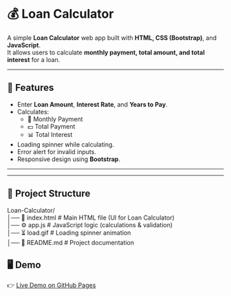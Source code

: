 # 💰 Loan Calculator

A simple **Loan Calculator** web app built with **HTML, CSS (Bootstrap)**, and **JavaScript**.  
It allows users to calculate **monthly payment, total amount, and total interest** for a loan.

---

## 🚀 Features
- Enter **Loan Amount**, **Interest Rate**, and **Years to Pay**.
- Calculates:
  - 📅 Monthly Payment  
  - 💵 Total Payment  
  - 📊 Total Interest  
- Loading spinner while calculating.  
- Error alert for invalid inputs.  
- Responsive design using **Bootstrap**.

---



---

## 📂 Project Structure

Loan-Calculator/  
│── 📄 index.html # Main HTML file (UI for Loan Calculator)  
│── ⚙️ app.js # JavaScript logic (calculations & validation)  
│── ⏳ load.gif # Loading spinner animation  
│── 📝 README.md # Project documentation  



## 🖥️ Demo
👉 [Live Demo on GitHub Pages](https://gowtham-hm.github.io/loan-calculator/)

